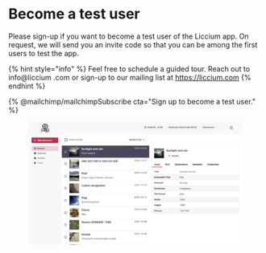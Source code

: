 # Become a test user

Please sign-up if you want to become a test user of the Liccium app. On request, we will send you an invite code so that you can be among the first users to test the app.&#x20;

{% hint style="info" %}
Feel free to schedule a guided tour. Reach out to info@liccium .com or sign-up to our mailing list at https://liccium.com
{% endhint %}

{% @mailchimp/mailchimpSubscribe cta="Sign up to become a test user." %}

<figure><img src=".gitbook/assets/Homepage@2x.png" alt="" width="563"><figcaption></figcaption></figure>

